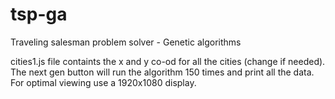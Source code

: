 # tsp-ga
Traveling salesman problem solver - Genetic algorithms

cities1.js file containts the x and y co-od for all the cities (change if needed). The next gen button will run the algorithm 150 times and print all the data. For optimal viewing use a 1920x1080 display.
